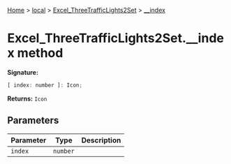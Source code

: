 [Home](./index) &gt; [local](local.md) &gt; [Excel\_ThreeTrafficLights2Set](local.excel_threetrafficlights2set.md) &gt; [\_\_index](local.excel_threetrafficlights2set.__index.md)

# Excel\_ThreeTrafficLights2Set.\_\_index method


**Signature:**
```javascript
[ index: number ]: Icon;
```
**Returns:** `Icon`

## Parameters

|  Parameter | Type | Description |
|  --- | --- | --- |
|  `index` | `number` |  |

